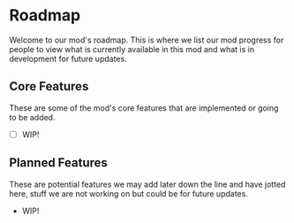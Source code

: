 # Roadmap

Welcome to our mod's roadmap. This is where we list our mod progress for people to view what is currently available in this mod and what is in development for future updates.

## Core Features
These are some of the mod's core features that are implemented or going to be added.
- [ ] WIP!

## Planned Features
These are potential features we may add later down the line and have jotted here, stuff we are not working on but could be for future updates.
- WIP!